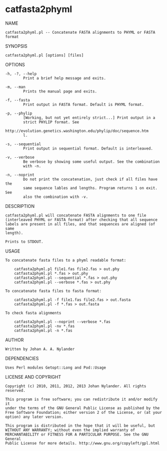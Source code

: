 catfasta2phyml
==============

NAME

    catfasta2phyml.pl -- Concatenate FASTA alignments to PHYML or FASTA
    format


SYNOPSIS

    catfasta2phyml.pl [options] [files]


OPTIONS

    -h, -?, --help
            Print a brief help message and exits.

    -m, --man
            Prints the manual page and exits.

    -f, --fasta
            Print output in FASTA format. Default is PHYML format.

    -p, --phylip
            [Working, but not yet entirely strict...] Print output in a
            strict PHYLIP format. See
            http://evolution.genetics.washington.edu/phylip/doc/sequence.htm
            l.

    -s, --sequential
            Print output in sequential format. Default is interleaved.

    -v, --verbose
            Be verbose by showing some useful output. See the combination
            with -n.

    -n, --noprint
            Do not print the concatenation, just check if all files have the
            same sequence lables and lengths. Program returns 1 on exit. See
            also the combination with -v.


DESCRIPTION

    catfasta2phyml.pl will concatenate FASTA alignments to one file
    (interleaved PHYML or FASTA format) after checking that all sequence
    labels are present in all files, and that sequences are aligned (of same
    length).

    Prints to STDOUT.


USAGE

    To concatenate fasta files to a phyml readable format:

        catfasta2phyml.pl file1.fas file2.fas > out.phy
        catfasta2phyml.pl *.fas > out.phy
        catfasta2phyml.pl --sequential *.fas > out.phy
        catfasta2phyml.pl --verbose *.fas > out.phy

    To concatenate fasta files to fasta format:

        catfasta2phyml.pl -f file1.fas file2.fas > out.fasta
        catfasta2phyml.pl -f *.fas > out.fasta

    To check fasta alignments

        catfasta2phyml.pl --noprint --verbose *.fas
        catfasta2phyml.pl -nv *.fas
        catfasta2phyml.pl -n *.fas


AUTHOR

    Written by Johan A. A. Nylander


DEPENDENCIES

    Uses Perl modules Getopt::Long and Pod::Usage


LICENSE AND COPYRIGHT

    Copyright (c) 2010, 2011, 2012, 2013 Johan Nylander. All rights
    reserved.

    This program is free software; you can redistribute it and/or modify it
    under the terms of the GNU General Public License as published by the
    Free Software Foundation; either version 2 of the License, or (at your
    option) any later version.

    This program is distributed in the hope that it will be useful, but
    WITHOUT ANY WARRANTY; without even the implied warranty of
    MERCHANTABILITY or FITNESS FOR A PARTICULAR PURPOSE. See the GNU General
    Public License for more details. http://www.gnu.org/copyleft/gpl.html

